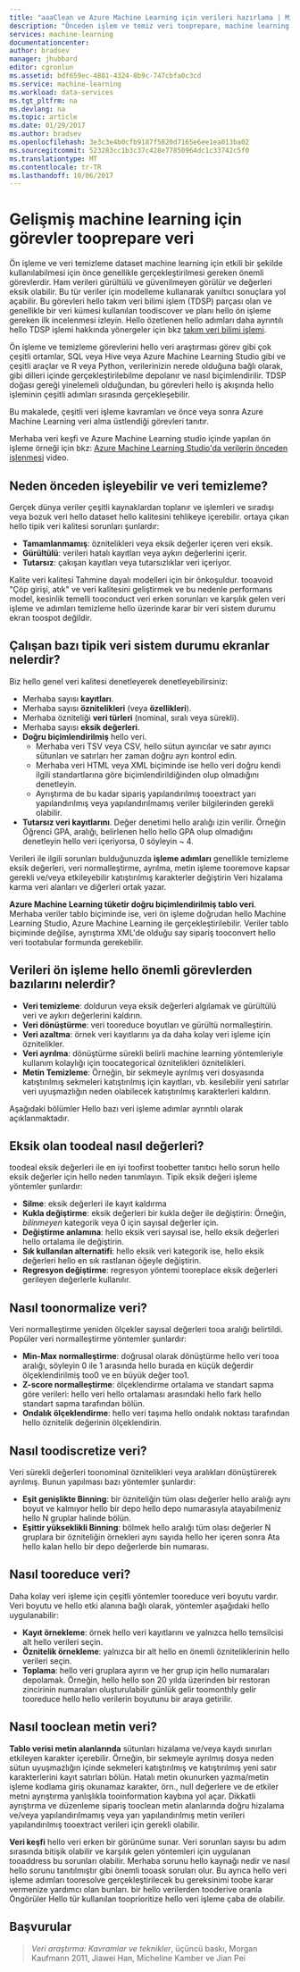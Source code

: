 ```yaml
---
title: "aaaClean ve Azure Machine Learning için verileri hazırlama | Microsoft Docs"
description: "Önceden işlem ve temiz veri tooprepare, machine learning için."
services: machine-learning
documentationcenter: 
author: bradsev
manager: jhubbard
editor: cgronlun
ms.assetid: bdf659ec-4881-4324-8b9c-747cbfa0c3cd
ms.service: machine-learning
ms.workload: data-services
ms.tgt_pltfrm: na
ms.devlang: na
ms.topic: article
ms.date: 01/29/2017
ms.author: bradsev
ms.openlocfilehash: 3e3c3e4b0cfb9187f5820d7165e6ee1ea013ba02
ms.sourcegitcommit: 523283cc1b3c37c428e77850964dc1c33742c5f0
ms.translationtype: MT
ms.contentlocale: tr-TR
ms.lasthandoff: 10/06/2017
---
```

# <a name="tasks-tooprepare-data-for-enhanced-machine-learning"></a>Gelişmiş machine learning için görevler tooprepare veri
Ön işleme ve veri temizleme dataset machine learning için etkili bir şekilde kullanılabilmesi için önce genellikle gerçekleştirilmesi gereken önemli görevlerdir. Ham verileri gürültülü ve güvenilmeyen görülür ve değerleri eksik olabilir. Bu tür veriler için modelleme kullanarak yanıltıcı sonuçlara yol açabilir. Bu görevleri hello takım veri bilimi işlem (TDSP) parçası olan ve genellikle bir veri kümesi kullanılan toodiscover ve planı hello ön işleme gereken ilk incelenmesi izleyin. Hello özetlenen hello adımları daha ayrıntılı hello TDSP işlemi hakkında yönergeler için bkz [takım veri bilimi işlemi](https://azure.microsoft.com/documentation/learning-paths/cortana-analytics-process/).

Ön işleme ve temizleme görevlerini hello veri araştırması görev gibi çok çeşitli ortamlar, SQL veya Hive veya Azure Machine Learning Studio gibi ve çeşitli araçlar ve R veya Python, verilerinizin nerede olduğuna bağlı olarak, gibi dilleri içinde gerçekleştirilebilme depolanır ve nasıl biçimlendirilir. TDSP doğası gereği yinelemeli olduğundan, bu görevleri hello iş akışında hello işleminin çeşitli adımları sırasında gerçekleşebilir.

Bu makalede, çeşitli veri işleme kavramları ve önce veya sonra Azure Machine Learning veri alma üstlendiği görevleri tanıtır.

Merhaba veri keşfi ve Azure Machine Learning studio içinde yapılan ön işleme örneği için bkz: [Azure Machine Learning Studio'da verilerin önceden işlenmesi](https://azure.microsoft.com/documentation/videos/preprocessing-data-in-azure-ml-studio/) video.

## <a name="why-pre-process-and-clean-data"></a>Neden önceden işleyebilir ve veri temizleme?
Gerçek dünya veriler çeşitli kaynaklardan toplanır ve işlemleri ve sıradışı veya bozuk veri hello dataset hello kalitesini tehlikeye içerebilir. ortaya çıkan hello tipik veri kalitesi sorunları şunlardır:

* **Tamamlanmamış**: öznitelikleri veya eksik değerler içeren veri eksik.
* **Gürültülü**: verileri hatalı kayıtları veya aykırı değerlerini içerir.
* **Tutarsız**: çakışan kayıtları veya tutarsızlıklar veri içeriyor.

Kalite veri kalitesi Tahmine dayalı modelleri için bir önkoşuldur. tooavoid "Çöp girişi, atık" ve veri kalitesini geliştirmek ve bu nedenle performans model, kesinlik temelli tooconduct veri erken sorunları ve karşılık gelen veri işleme ve adımları temizleme hello üzerinde karar bir veri sistem durumu ekran toospot değildir.

## <a name="what-are-some-typical-data-health-screens-that-are-employed"></a>Çalışan bazı tipik veri sistem durumu ekranlar nelerdir?
Biz hello genel veri kalitesi denetleyerek denetleyebilirsiniz:

* Merhaba sayısı **kayıtları**.
* Merhaba sayısı **öznitelikleri** (veya **özellikleri**).
* Merhaba özniteliği **veri türleri** (nominal, sıralı veya sürekli).
* Merhaba sayısı **eksik değerleri**.
* **Doğru biçimlendirilmiş** hello veri.
  * Merhaba veri TSV veya CSV, hello sütun ayırıcılar ve satır ayırıcı sütunları ve satırları her zaman doğru ayrı kontrol edin.
  * Merhaba veri HTML veya XML biçiminde ise hello veri doğru kendi ilgili standartlarına göre biçimlendirildiğinden olup olmadığını denetleyin.
  * Ayrıştırma de bu kadar sipariş yapılandırılmış tooextract yarı yapılandırılmış veya yapılandırılmamış veriler bilgilerinden gerekli olabilir.
* **Tutarsız veri kayıtlarını**. Değer denetimi hello aralığı izin verilir. Örneğin Öğrenci GPA, aralığı, belirlenen hello hello GPA olup olmadığını denetleyin hello veri içeriyorsa, 0 söyleyin ~ 4.

Verileri ile ilgili sorunları bulduğunuzda **işleme adımları** genellikle temizleme eksik değerleri, veri normalleştirme, ayrılma, metin işleme tooremove kapsar gerekli ve/veya etkileyebilir katıştırılmış karakterler değiştirin Veri hizalama karma veri alanları ve diğerleri ortak yazar.

**Azure Machine Learning tüketir doğru biçimlendirilmiş tablo veri**.  Merhaba veriler tablo biçiminde ise, veri ön işleme doğrudan hello Machine Learning Studio, Azure Machine Learning ile gerçekleştirilebilir.  Veriler tablo biçiminde değilse, ayrıştırma XML'de olduğu say sipariş tooconvert hello veri tootabular formunda gerekebilir.  

## <a name="what-are-some-of-hello-major-tasks-in-data-pre-processing"></a>Verileri ön işleme hello önemli görevlerden bazılarını nelerdir?
* **Veri temizleme**: doldurun veya eksik değerleri algılamak ve gürültülü veri ve aykırı değerlerini kaldırın.
* **Veri dönüştürme**: veri tooreduce boyutları ve gürültü normalleştirin.
* **Veri azaltma**: örnek veri kayıtlarını ya da daha kolay veri işleme için öznitelikler.
* **Veri ayrılma**: dönüştürme sürekli belirli machine learning yöntemleriyle kullanım kolaylığı için toocategorical öznitelikleri öznitelikleri.
* **Metin Temizleme**: Örneğin, bir sekmeyle ayrılmış veri dosyasında katıştırılmış sekmeleri katıştırılmış için kayıtları, vb. kesilebilir yeni satırlar veri uyuşmazlığın neden olabilecek katıştırılmış karakterleri kaldırın.

Aşağıdaki bölümler Hello bazı veri işleme adımlar ayrıntılı olarak açıklanmaktadır.

## <a name="how-toodeal-with-missing-values"></a>Eksik olan toodeal nasıl değerleri?
toodeal eksik değerleri ile en iyi toofirst toobetter tanıtıcı hello sorun hello eksik değerler için hello neden tanımlayın. Tipik eksik değeri işleme yöntemler şunlardır:

* **Silme**: eksik değerleri ile kayıt kaldırma
* **Kukla değiştirme**: eksik değerleri bir kukla değer ile değiştirin: Örneğin, *bilinmeyen* kategorik veya 0 için sayısal değerler için.
* **Değiştirme anlamına**: hello eksik veri sayısal ise, hello eksik değerleri hello ortalama ile değiştirin.
* **Sık kullanılan alternatifi**: hello eksik veri kategorik ise, hello eksik değerleri hello en sık rastlanan öğeyle değiştirin.
* **Regresyon değiştirme**: regresyon yöntemi tooreplace eksik değerleri gerileyen değerlerle kullanılır.  

## <a name="how-toonormalize-data"></a>Nasıl toonormalize veri?
Veri normalleştirme yeniden ölçekler sayısal değerleri tooa aralığı belirtildi. Popüler veri normalleştirme yöntemler şunlardır:

* **Min-Max normalleştirme**: doğrusal olarak dönüştürme hello veri tooa aralığı, söyleyin 0 ile 1 arasında hello burada en küçük değerdir ölçeklendirilmiş too0 ve en büyük değer too1.
* **Z-score normalleştirme**: ölçeklendirme ortalama ve standart sapma göre verileri: hello veri hello ortalaması arasındaki hello fark hello standart sapma tarafından bölün.
* **Ondalık ölçeklendirme**: hello veri taşıma hello ondalık noktası tarafından hello öznitelik değerinin ölçeklendirin.  

## <a name="how-toodiscretize-data"></a>Nasıl toodiscretize veri?
Veri sürekli değerleri toonominal öznitelikleri veya aralıkları dönüştürerek ayrılmış. Bunun yapılması bazı yöntemler şunlardır:

* **Eşit genişlikte Binning**: bir özniteliğin tüm olası değerler hello aralığı aynı boyut ve kalmıyor hello bir depo hello depo numarasıyla atayabilmeniz hello N gruplar halinde bölün.
* **Eşittir yükseklikli Binning**: bölmek hello aralığı tüm olası değerler N gruplara bir özniteliğin örnekleri aynı sayıda hello her içeren sonra Ata hello kalan hello bir depo değerlerde bin numarası.  

## <a name="how-tooreduce-data"></a>Nasıl tooreduce veri?
Daha kolay veri işleme için çeşitli yöntemler tooreduce veri boyutu vardır. Veri boyutu ve hello etki alanına bağlı olarak, yöntemler aşağıdaki hello uygulanabilir:

* **Kayıt örnekleme**: örnek hello veri kayıtlarını ve yalnızca hello temsilcisi alt hello verileri seçin.
* **Öznitelik örnekleme**: yalnızca bir alt hello en önemli özniteliklerinin hello verileri seçin.  
* **Toplama**: hello veri gruplara ayırın ve her grup için hello numaraları depolamak. Örneğin, hello hello son 20 yılda üzerinden bir restoran zincirinin numaraları oluşturulabilir günlük gelir toomonthly gelir tooreduce hello hello verilerin boyutunu bir araya getirilir.  

## <a name="how-tooclean-text-data"></a>Nasıl tooclean metin veri?
**Tablo verisi metin alanlarında** sütunları hizalama ve/veya kaydı sınırları etkileyen karakter içerebilir. Örneğin, bir sekmeyle ayrılmış dosya neden sütun uyuşmazlığın içinde sekmeleri katıştırılmış ve katıştırılmış yeni satır karakterlerini kayıt satırları bölün. Hatalı metin okunurken yazma/metin işleme kodlama giriş okunamaz karakter, örn., null değerlere ve de etkiler metni ayrıştırma yanlışlıkla tooinformation kaybına yol açar. Dikkatli ayrıştırma ve düzenleme sipariş tooclean metin alanlarında doğru hizalama ve/veya yapılandırılmamış veya yarı yapılandırılmış metin verileri yapılandırılmış tooextract verileri için gerekli olabilir.

**Veri keşfi** hello veri erken bir görünüme sunar. Veri sorunları sayısı bu adım sırasında bitişik olabilir ve karşılık gelen yöntemleri için uygulanan tooaddress bu sorunları olabilir.  Merhaba sorunu hello kaynağı nedir ve nasıl hello sorunu tanıtılmıştır gibi önemli tooask soruları olur. Bu ayrıca hello veri işleme adımları tooresolve gerçekleştirilecek bu gereksinimi toobe karar vermenize yardımcı olan bunları. bir hello verilerden tooderive oranla Öngörüler Hello tür kullanılan tooprioritize hello veri işleme çaba de olabilir.

## <a name="references"></a>Başvurular
> *Veri araştırma: Kavramlar ve teknikler*, üçüncü baskı, Morgan Kaufmann 2011, Jiawei Han, Micheline Kamber ve Jian Pei
> 
> 

